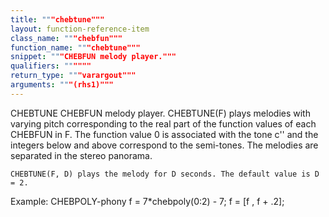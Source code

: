 ```yaml
---
title: """chebtune"""
layout: function-reference-item
class_name: """chebfun"""
function_name: """chebtune"""
snippet: """CHEBFUN melody player."""
qualifiers: """"""
return_type: """varargout"""
arguments: """(rhs1)"""
---
```


 CHEBTUNE   CHEBFUN melody player.
    CHEBTUNE(F) plays melodies with varying pitch corresponding to the real part
    of the function values of each CHEBFUN in F. The function value 0 is
    associated with the tone c'' and the integers below and above correspond to
    the semi-tones. The melodies are separated in the stereo panorama.
 
    CHEBTUNE(F, D) plays the melody for D seconds. The default value is D = 2.
 
  Example: CHEBPOLY-phony
       f = 7*chebpoly(0:2) - 7;
       f = [f , f + .2];  